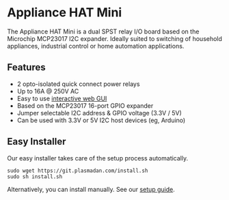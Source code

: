 <!--
---
name: Appliance HAT Mini
class: board
type: io, relay
formfactor: pHAT
manufacturer: PlasmaDan
description: Raspberry Pi pHAT I/O board with 2 quick connect 16A relays.
url: https://plasmadan.com/appliancehatmini
github: https://github.com/plasmadancom/Appliance-HAT-Mini
schematic: https://plasmadan.shop/appliance-hat-mini-v1-0-schematic/
buy: https://plasmadan.com/appliancehatmini
image: 'appliance-hat-mini.png'
pincount: 40
eeprom: no
power:
  '1':
  '2':
  '4':
ground:
  '6':
  '9':
  '14':
  '20':
  '25':
  '30':
  '34':
  '39':
pin:
  '3':
    mode: i2c
  '5':
    mode: i2c
i2c:
  '0x20':
    alternate: [ '0x21', '0x22', '0x23', '0x24', '0x25', '0x26', '0x27' ]
    name: MCP23017
    device: MCP23017
-->
# Appliance HAT Mini

The Appliance HAT Mini is a dual SPST relay I/O board based on the Microchip MCP23017 I2C expander. Ideally suited to switching of household appliances, industrial control or home automation applications.

## Features

* 2 opto-isolated quick connect power relays
* Up to 16A @ 250V AC
* Easy to use [interactive web GUI](https://io.plasmadan.com/appliancehatmini/)
* Based on the MCP23017 16-port GPIO expander
* Jumper selectable I2C address & GPIO voltage (3.3V / 5V)
* Can be used with 3.3V or 5V I2C host devices (eg, Arduino)

## Easy Installer

Our easy installer takes care of the setup process automatically.

```
sudo wget https://git.plasmadan.com/install.sh
sudo sh install.sh
```

Alternatively, you can install manually. See our [setup guide](https://github.com/plasmadancom/HAT-GUI#setup-guide).